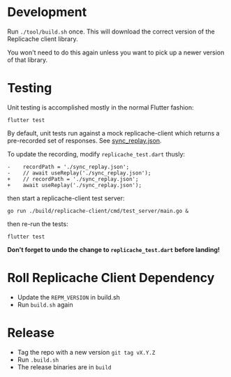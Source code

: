 # Development

Run `./tool/build.sh` once. This will download the correct version of the Replicache client library.

You won't need to do this again unless you want to pick up a newer version of that library.

# Testing

Unit testing is accomplished mostly in the normal Flutter fashion:

```
flutter test
```

By default, unit tests run against a mock replicache-client which
returns a pre-recorded set of responses. See [sync_replay.json](test/sync_replay.json).

To update the recording, modify `replicache_test.dart` thusly:

```
-    recordPath = './sync_replay.json';
-    // await useReplay('./sync_replay.json');
+    // recordPath = './sync_replay.json';
+    await useReplay('./sync_replay.json');
```

then start a replicache-client test server:

```
go run ./build/replicache-client/cmd/test_server/main.go &
```

then re-run the tests:

```
flutter test
```

**Don't forget to undo the change to `replicache_test.dart` before landing!**

# Roll Replicache Client Dependency

- Update the `REPM_VERSION` in build.sh
- Run `build.sh` again

# Release

- Tag the repo with a new version `git tag vX.Y.Z`
- Run `.build.sh`
- The release binaries are in `build`
